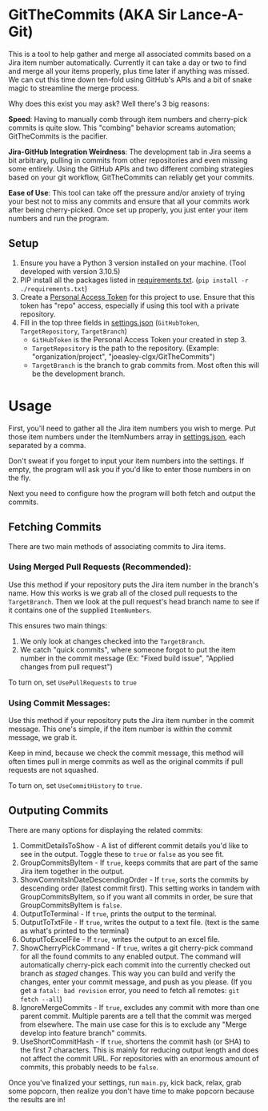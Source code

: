 # GitTheCommits (AKA Sir Lance-A-Git)

This is a tool to help gather and merge all associated commits based on a Jira item number automatically.
Currently it can take a day or two to find and merge all your items properly, plus time later if anything was missed.
We can cut this time down ten-fold using GitHub's APIs and a bit of snake magic to streamline the merge process.

Why does this exist you may ask?
Well there's 3 big reasons:

**Speed**:
Having to manually comb through item numbers and cherry-pick commits is quite slow.
This "combing" behavior screams automation; GitTheCommits is the pacifier.

**Jira-GitHub Integration Weirdness**:
The development tab in Jira seems a bit arbitrary, pulling in commits from other repositories and even missing some entirely.
Using the GitHub APIs and two different combing strategies based on your git workflow, GitTheCommits can reliably get your commits.

**Ease of Use**:
This tool can take off the pressure and/or anxiety of trying your best not to miss any commits and ensure that all your commits work after being cherry-picked.
Once set up properly, you just enter your item numbers and run the program.

## Setup

1. Ensure you have a Python 3 version installed on your machine. (Tool developed with version 3.10.5)
2. PIP install all the packages listed in [requirements.txt](https://github.com/joeasley-clgx/GitTheCommits/blob/main/requirements.txt). (`pip install -r ./requirements.txt`)
3. Create a [Personal Access Token](https://github.com/settings/tokens) for this project to use. Ensure that this token has "repo" access, especially if using this tool with a private repository.
4. Fill in the top three fields in [settings.json](https://github.com/joeasley-clgx/GitTheCommits/blob/main/settings.json) (`GitHubToken`, `TargetRepository`, `TargetBranch`)
   - `GitHubToken` is the Personal Access Token your created in step 3.
   - `TargetRepository` is the path to the repository. (Example: "organization/project", "joeasley-clgx/GitTheCommits")
   - `TargetBranch` is the branch to grab commits from. Most often this will be the development branch.

# Usage

First, you'll need to gather all the Jira item numbers you wish to merge.
Put those item numbers under the ItemNumbers array in [settings.json](https://github.com/joeasley-clgx/GitTheCommits/blob/main/settings.json), each separated by a comma.

Don't sweat if you forget to input your item numbers into the settings.
If empty, the program will ask you if you'd like to enter those numbers in on the fly.

Next you need to configure how the program will both fetch and output the commits.

## Fetching Commits

There are two main methods of associating commits to Jira items.

### Using Merged Pull Requests **(Recommended)**:

Use this method if your repository puts the Jira item number in the branch's name.
How this works is we grab all of the closed pull requests to the `TargetBranch`.
Then we look at the pull request's head branch name to see if it contains one of the supplied `ItemNumbers`.

This ensures two main things:

1. We only look at changes checked into the `TargetBranch`.
2. We catch "quick commits", where someone forgot to put the item number in the commit message (Ex: "Fixed build issue", "Applied changes from pull request")

To turn on, set `UsePullRequests` to `true`

### Using Commit Messages:

Use this method if your repository puts the Jira item number in the commit message.
This one's simple, if the item number is within the commit message, we grab it.

Keep in mind, because we check the commit message, this method will often times pull in merge commits as well as the original commits if pull requests are not squashed.

To turn on, set `UseCommitHistory` to `true`.

## Outputing Commits

There are many options for displaying the related commits:

1. CommitDetailsToShow -
   A list of different commit details you'd like to see in the output.
   Toggle these to `true` or `false` as you see fit.
2. GroupCommitsByItem -
   If `true`, keeps commits that are part of the same Jira item together in the output.
3. ShowCommitsInDateDescendingOrder -
   If `true`, sorts the commits by descending order (latest commit first).
   This setting works in tandem with GroupCommitsByItem, so if you want all commits in order, be sure that GroupCommitsByItem is `false`.
4. OutputToTerminal -
   If `true`, prints the output to the terminal.
5. OutputToTxtFile -
   If `true`, writes the output to a text file. (text is the same as what's printed to the terminal)
6. OutputToExcelFile -
   If `true`, writes the output to an excel file.
7. ShowCherryPickCommand -
   If `true`, writes a git cherry-pick command for all the found commits to any enabled output.
   The command will automatically cherry-pick each commit into the currently checked out branch as *staged* changes.
   This way you can build and verify the changes, enter your commit message, and push as you please.
   (If you get a `fatal: bad revision` error, you need to fetch all remotes: `git fetch --all`)
8. IgnoreMergeCommits -
   If `true`, excludes any commit with more than one parent commit.
   Multiple parents are a tell that the commit was merged from elsewhere.
   The main use case for this is to exclude any "Merge develop into feature branch" commits.
9. UseShortCommitHash -
   If `true`, shortens the commit hash (or SHA) to the first 7 characters.
   This is mainly for reducing output length and does not affect the commit URL.
   For repositories with an enormous amount of commits, this probably needs to be `false`.

Once you've finalized your settings, run `main.py`, kick back, relax, grab some popcorn, then realize you don't have time to make popcorn because the results are in!
